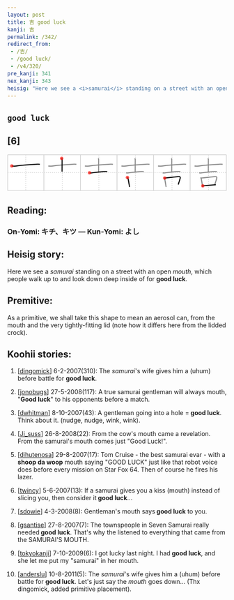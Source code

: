 ```yaml
---
layout: post
title: 吉 good luck
kanji: 吉
permalink: /342/
redirect_from:
 - /吉/
 - /good luck/
 - /v4/320/
pre_kanji: 341
nex_kanji: 343
heisig: "Here we see a <i>samurai</i> standing on a street with an open <i>mouth</i>, which people walk up to and look down deep inside of for <b>good luck</b>. As a primitive, we shall take this shape to mean an aerosol can, from the mouth and the very tightly-fitting lid (note how it differs here from the lidded crock)."
---
```


## `good luck`

## [6]

<div class="stroke"><img src="../images/E59089.png" /></div>

## Reading:

### On-Yomi: キチ、キツ &mdash; Kun-Yomi: よし

## Heisig story:

Here we see a <i>samurai</i> standing on a street with an open <i>mouth</i>, which people walk up to and look down deep inside of for <b>good luck</b>.

## Premitive:

As a primitive, we shall take this shape to mean an aerosol can, from the mouth and the very tightly-fitting lid (note how it differs here from the lidded crock).

## Koohii stories:

1) [<a href="http://kanji.koohii.com/profile/dingomick">dingomick</a>] 6-2-2007(310): The <em>samurai</em>&#039;s wife gives him a (uhum) before battle for <strong>good luck</strong>.

2) [<a href="http://kanji.koohii.com/profile/jonobugs">jonobugs</a>] 27-5-2008(117): A true samurai gentleman will always mouth, &quot;<strong>Good luck</strong>&quot; to his opponents before a match.

3) [<a href="http://kanji.koohii.com/profile/dwhitman">dwhitman</a>] 8-10-2007(43): A gentleman going into a hole =<strong> good luck</strong>. Think about it. (nudge, nudge, wink, wink).

4) [<a href="http://kanji.koohii.com/profile/Ji_suss">Ji_suss</a>] 26-8-2008(22): From the cow&#039;s mouth came a revelation. From the samurai&#039;s mouth comes just &quot;Good Luck!&quot;.

5) [<a href="http://kanji.koohii.com/profile/dihutenosa">dihutenosa</a>] 29-8-2007(17): Tom Cruise - the best samurai evar - with a <strong>shoop da woop</strong> mouth saying &quot;GOOD LUCK&quot; just like that robot voice does before every mission on Star Fox 64. Then of course he fires his lazer.

6) [<a href="http://kanji.koohii.com/profile/twincy">twincy</a>] 5-6-2007(13): If a samurai gives you a kiss (mouth) instead of slicing you, then consider it<strong> good luck</strong>...

7) [<a href="http://kanji.koohii.com/profile/sdowie">sdowie</a>] 4-3-2008(8): Gentleman&#039;s mouth says<strong> good luck</strong> to you.

8) [<a href="http://kanji.koohii.com/profile/gsantise">gsantise</a>] 27-8-2007(7): The townspeople in Seven Samurai really needed<strong> good luck</strong>. That&#039;s why the listened to everything that came from the SAMURAI&#039;S MOUTH.

9) [<a href="http://kanji.koohii.com/profile/tokyokanji">tokyokanji</a>] 7-10-2009(6): I got lucky last night. I had<strong> good luck</strong>, and she let me put my &quot;samurai&quot; in her mouth.

10) [<a href="http://kanji.koohii.com/profile/anderslu">anderslu</a>] 10-8-2011(5): The <em>samurai</em>&#039;s wife gives him a (uhum) before battle for <strong>good luck</strong>. Let&#039;s just say the <em>mouth</em> goes down... (Thx dingomick, added primitive placement).
